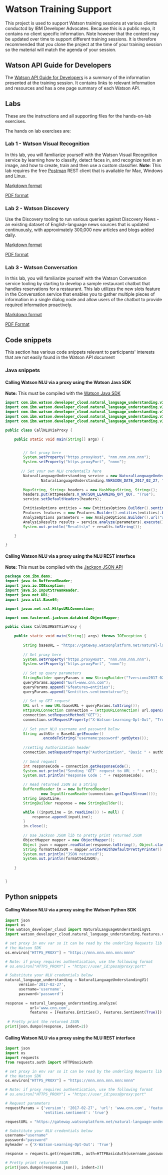 Watson Training Support
===============================

This project is used to support  Watson  training sessions at various clients conductcd by IBM Developer Advocates. Because this is a public repo, it contains no client specific information. Note however that  the content may be updated over time to support different training sessions. It is  therefore recommended that you clone  the project at the time of your training session so the material will match the agenda of your session.


## Watson API Guide for Developers

The [Watson API Guide for Developers](WatsonAPIGuideForDevelopersV1.0.pdf) is a summary of the information presented at the training session. It contains links to relevant information and resources and has a one page summary of each Watson API.


## Labs

These are the instructions and all supporting files for the hands-on-lab exercises.

The hands on lab exercises are:

### Lab 1 - Watson Visual Recognition
In this lab, you will familiarize yourself with the Watson Visual Recognition service by learning how to classify, detect faces in, and recognize text in an image, and how to create, train and then use a custom classifier. **Note**: This lab requires the free [Postman](https://www.getpostman.com) REST client that is available for Mac, Windows and Linux.  

[Markdown format](labs/watsonvr/README.md)

[PDF format](labs/watsonvr/WatsonVisualRecognition.pdf)

### Lab 2 - Watson Discovery 
Use the Discovery tooling to run various queries against Discovery News - an existing dataset of English-language news sources that is updated continuously, with approximately 300,000 new articles and blogs added daily. 

[Markdown format](labs/watsondisc/README.md) 

[PDF format](labs/watsondisc/WatsonDiscoveryNewsIntro.pdf)

### Lab 3 - Watson Conversation
 In this lab, you will familiarize yourself with the Watson Conversation service tooling by starting to develop a sample restaurant chatbot that handles reservations for a restaurant. This lab utilizes the new slots feature in the Conversation service that enables you to gather multiple pieces of information in a single dialog node and allow users of the chatbot to provide required information proactively.
 
 [Markdown format](labs/watsonconv/README.md)
 
 [PDF Format](labs/watsonconv/WatsonConversationIntro.pdf)
 
 
## Code snippets
This section has various code snippets relevant to participants' interests that are  not easily found  in the Watson API document

### Java snippets

#### Calling Watson NLU via a proxy using the Watson Java SDK

**Note:** This must be compiled with the [Watson Java SDK](https://github.com/watson-developer-cloud/java-sdk/releases)

```java
import com.ibm.watson.developer_cloud.natural_language_understanding.v1.NaturalLanguageUnderstanding;
import com.ibm.watson.developer_cloud.natural_language_understanding.v1.model.AnalysisResults;
import com.ibm.watson.developer_cloud.natural_language_understanding.v1.model.AnalyzeOptions;
import com.ibm.watson.developer_cloud.natural_language_understanding.v1.model.EntitiesOptions;
import com.ibm.watson.developer_cloud.natural_language_understanding.v1.model.Features;

public class CallNLUViaProxy {

	public static void main(String[] args) {


		// Set proxy here
		System.setProperty("https.proxyHost", "nnn.nnn.nnn.nnn");
		System.setProperty("https.proxyPort", "nnnn");
		
       // Set your own NLU credentails here
		NaturalLanguageUnderstanding service = new NaturalLanguageUnderstanding(
				NaturalLanguageUnderstanding.VERSION_DATE_2017_02_27, "username", "password");
				
		Map<String, String> headers = new HashMap<String, String>();
		headers.put(HttpHeaders.X_WATSON_LEARNING_OPT_OUT, "True");
		service.setDefaultHeaders(headers);

		EntitiesOptions entities = new EntitiesOptions.Builder().sentiment(true).limit(1).build();
		Features features = new Features.Builder().entities(entities).build();
		AnalyzeOptions parameters = new AnalyzeOptions.Builder().url("www.cnn.com").features(features).build();
		AnalysisResults results = service.analyze(parameters).execute();
		System.out.println("Results\n" + results.toString());

	}

}
```
 
#### Calling Watson NLU via a proxy using the NLU REST interface

**Note:** This must be compiled with the [Jackson JSON API](https://github.com/FasterXML/jackson)

```java
package com.ibm.demo;
import java.io.BufferedReader;
import java.io.IOException;
import java.io.InputStreamReader;
import java.net.URL;
import java.util.Base64;

import javax.net.ssl.HttpsURLConnection;

import com.fasterxml.jackson.databind.ObjectMapper;

public class CallNLURESTViaProxy {
	
	public static void main(String[] args) throws IOException {
		
        String baseURL = "https://gateway.watsonplatform.net/natural-language-understanding/api/v1/analyze";
		
        // Set proxy here
		System.setProperty("https.proxyHost", "nnn.nnn.nnn.nnn");
		System.setProperty("https.proxyPort", "nnnn");
		
		// Set up query parameters
		StringBuilder queryParams = new StringBuilder("?version=2017-02-27");
		queryParams.append("&url=www.cnn.com");
		queryParams.append("&features=entities");
		queryParams.append("&entities.sentiment=true");
		
		// Set up GET request 
		URL url = new URL(baseURL + queryParams.toString());
		HttpsURLConnection connection = (HttpsURLConnection) url.openConnection();
		connection.setRequestMethod("GET");
		connection.setRequestProperty("X-Watson-Learning-Opt-Out", "True");
		
		// Set your NLU username and password below
		String authStr = Base64.getEncoder()
                .encodeToString("username:password".getBytes());
		
        //setting Authorization header
        connection.setRequestProperty("Authorization", "Basic " + authStr);
        
        // Send request
        int responseCode = connection.getResponseCode();
		System.out.println("Sending 'GET' request to URL : " + url);
		System.out.println("Response Code : " + responseCode);

		// Read returned JSON as a String 
		BufferedReader in = new BufferedReader(
		        new InputStreamReader(connection.getInputStream()));
		String inputLine;
		StringBuilder response = new StringBuilder();

		while ((inputLine = in.readLine()) != null) {
			response.append(inputLine);
		}
		in.close();
		
		// Use Jackson JSON lib to pretty print returned JSON
		ObjectMapper mapper = new ObjectMapper();
		Object json = mapper.readValue(response.toString(), Object.class);
		String formattedJSON = mapper.writerWithDefaultPrettyPrinter().writeValueAsString(json);
		System.out.println("JSON returned");
		System.out.println(formattedJSON);
		
	}


}
```
 
## Python snippets

#### Calling Watson NLU via a proxy using the Watson Python SDK

```python
import json
import os
from watson_developer_cloud import NaturalLanguageUnderstandingV1
import watson_developer_cloud.natural_language_understanding.features.v1 as Features

# set proxy in env var so it can be read by the underling Requests lib used by
# the Watson SDK
os.environ["HTTPS_PROXY"] = "https://nnn.nnn.nnn.nnn:nnnn"

# Note: if proxy requires authentication, use the following format
# os.environ["HTTPS_PROXY"] = "https://user_id:pass@proxy:port"

# Substitute your NLU credentials below
natural_language_understanding = NaturalLanguageUnderstandingV1(
      version='2017-02-27',
      username='username',
      password='password')
      
response = natural_language_understanding.analyze(
           url='www.cnn.com',
           features = [Features.Entities(), Features.Sentiment(True)])
  
 # Pretty print the returned JSON          
print(json.dumps(response, indent=2))

```

#### Calling Watson NLU via a proxy using the NLU REST interface

```python
import json
import os
import requests
from requests.auth import HTTPBasicAuth

# set proxy in env var so it can be read by the underling Requests lib used by
# the Watson SDK
os.environ["HTTPS_PROXY"] = "https://nnn.nnn.nnn.nnn:nnnn"

# Note: if proxy requires authentication, use the following format
# os.environ["HTTPS_PROXY"] = "https://user_id:pass@proxy:port"

# Request parameters
requestParams = {'version': '2017-02-27', 'url': 'www.cnn.com', 'features': 'entities',
                 'entities.sentiment': 'true'}

requestURL = "https://gateway.watsonplatform.net/natural-language-understanding/api/v1/analyze"

# Substitute your NLU credentials below
username="username"
password="password"
myheader = {'X-Watson-Learning-Opt-Out': 'True'}

response = requests.get(requestURL, auth=HTTPBasicAuth(username,password), params=requestParams, headers=myheader)

# Pretty print returned JSON
print(json.dumps(response.json(), indent=2))
```